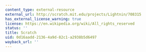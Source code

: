 ```yaml
---
content_type: external-resource
external_url: http://scratch.mit.edu/projects/Lightnin/708315
has_external_license_warning: true
license: https://en.wikipedia.org/wiki/All_rights_reserved
status: ''
title: Scratch
uid: 0d16aadd-2136-4a9d-82c1-a2938b5d6497
wayback_url: ''
---
```

